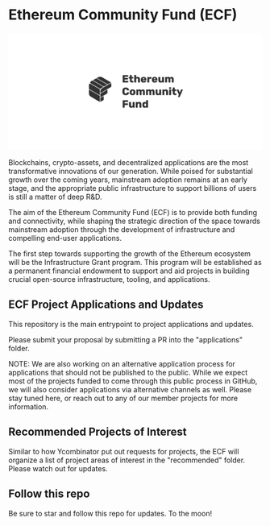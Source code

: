 # Ethereum Community Fund (ECF)

![banner](resources/ecfnetwork.png)

Blockchains, crypto-assets, and decentralized applications are the most
transformative innovations of our generation. While poised for substantial
growth over the coming years, mainstream adoption remains at an early stage,
and the appropriate public infrastructure to support billions of users is still
a matter of deep R&D.

The aim of the Ethereum Community Fund (ECF) is to provide both funding and
connectivity, while shaping the strategic direction of the space towards
mainstream adoption through the development of infrastructure and compelling
end-user applications.

The first step towards supporting the growth of the Ethereum ecosystem will be
the Infrastructure Grant program. This program will be established as a
permanent financial endowment to support and aid projects in building crucial
open-source infrastructure, tooling, and applications.

## ECF Project Applications and Updates

This repository is the main entrypoint to project applications and updates.

Please submit your proposal by submitting a PR into the "applications" folder.

NOTE: We are also working on an alternative application process for
applications that should not be published to the public.  While we expect most
of the projects funded to come through this public process in GitHub, we will
also consider applications via alternative channels as well.  Please stay tuned
here, or reach out to any of our member projects for more information.

## Recommended Projects of Interest

Similar to how Ycombinator put out requests for projects, the ECF will 
organize a list of project areas of interest in the "recommended" folder.
Please watch out for updates.

## Follow this repo

Be sure to star and follow this repo for updates.  To the moon!
